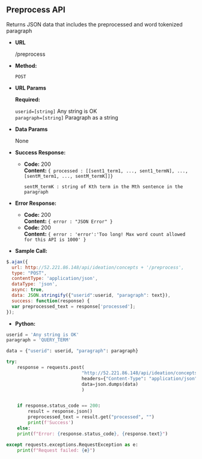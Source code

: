 **Preprocess API**
----
  Returns JSON data that includes the preprocessed and word tokenized paragraph

* **URL**

  /preprocess

* **Method:**

  `POST` 
  
*  **URL Params**

   **Required:**
 
   `userid=[string]` Any string is OK <br />
   `paragraph=[string]`   Paragraph as a string

* **Data Params**

  None

* **Success Response:**

  * **Code:** 200 <br />
    **Content:** `{ processed : [[sent1_term1, ..., sent1_termN], ..., [sentM_term1, ..., sentM_termK]]}`
    
    `sentM_termK : string of Kth term in the Mth sentence in the paragraph`<br />
     
* **Error Response:**

  * **Code:** 200 <br />
    **Content:** `{ error : "JSON Error" }`
  * **Code:** 200 <br />
    **Content:** `{ error : 'error':'Too long! Max word count allowed for this API is 1000' }`
* **Sample Call:**

```javascript
$.ajax({
  url: http://52.221.86.148/api/ideation/concepts + '/preprocess',
  type: "POST",
  contentType: 'application/json',
  dataType: 'json',
  async: true,
  data: JSON.stringify({"userid":userid, "paragraph": text}),
  success: function(response) {
  var preprocessed_text = response['processed'];
});
```

* **Python:**

```python
userid = 'Any string is OK'
paragraph = 'QUERY_TERM'

data = {"userid": userid, "paragraph": paragraph}

try:
    response = requests.post(
                            "http://52.221.86.148/api/ideation/concepts/preprocess",
                            headers={"Content-Type": "application/json"},
                            data=json.dumps(data)
                            )


    if response.status_code == 200:
        result = response.json()
        preprocessed_text = result.get("processed", "")
        print(f'Success')
    else:
    print(f"Error: {response.status_code}, {response.text}")

except requests.exceptions.RequestException as e:
    print(f"Request failed: {e}")
```


